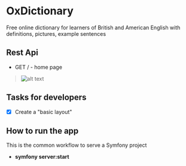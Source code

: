 # OxDictionary
 Free online dictionary for learners of British and American English with definitions, pictures, example sentences

## Rest Api
 * GET / - home page
 > ![alt text](https://github.com/alexanderzenchenko/odclient/blob/main/screen.PNG?raw=true)

## Tasks for developers
- [x]  Create a "basic layout"

## How to run the app
 This is the common workflow to serve a Symfony project
 * **symfony server:start**
